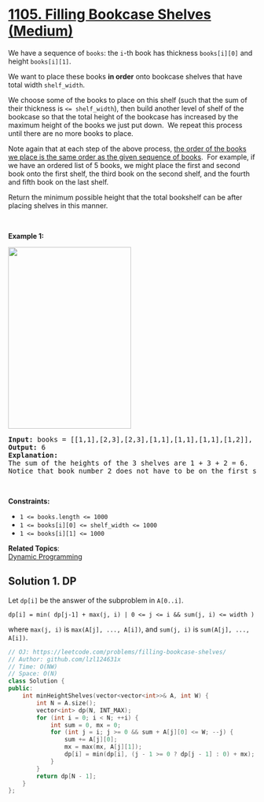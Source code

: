 # [1105. Filling Bookcase Shelves (Medium)](https://leetcode.com/problems/filling-bookcase-shelves/)

<p>We have a sequence of <code>books</code>: the <code>i</code>-th book has thickness <code>books[i][0]</code> and height <code>books[i][1]</code>.</p>

<p>We want to place these books <strong>in order</strong>&nbsp;onto bookcase shelves that have total width <code>shelf_width</code>.</p>

<p>We choose&nbsp;some of the books to place on this shelf (such that the sum of their thickness is <code>&lt;= shelf_width</code>), then build another level of shelf of the bookcase so that the total height of the bookcase has increased by the maximum height of the books we just put down.&nbsp; We repeat this process until there are no more books to place.</p>

<p>Note again that at each step of the above&nbsp;process, <u>the order of the books we place is the same order as the given sequence of books</u>.&nbsp; For example, if we have an ordered list of 5&nbsp;books, we might place the first and second book onto the first shelf, the third book on the second shelf, and the fourth and fifth book on the last shelf.</p>

<p>Return the minimum possible height that the total bookshelf can be after placing shelves in this manner.</p>

<p>&nbsp;</p>
<p><strong>Example 1:</strong></p>
<img alt="" src="https://assets.leetcode.com/uploads/2019/06/24/shelves.png" style="width: 250px; height: 370px;">
<pre><strong>Input:</strong> books = [[1,1],[2,3],[2,3],[1,1],[1,1],[1,1],[1,2]], shelf_width = 4
<strong>Output:</strong> 6
<strong>Explanation:</strong>
The sum of the heights of the 3 shelves are 1 + 3 + 2 = 6.
Notice that book number 2 does not have to be on the first shelf.
</pre>

<p>&nbsp;</p>
<p><strong>Constraints:</strong></p>

<ul>
	<li><code>1 &lt;= books.length &lt;= 1000</code></li>
	<li><code>1 &lt;= books[i][0] &lt;= shelf_width &lt;= 1000</code></li>
	<li><code>1 &lt;= books[i][1] &lt;= 1000</code></li>
</ul>


**Related Topics**:  
[Dynamic Programming](https://leetcode.com/tag/dynamic-programming/)

## Solution 1. DP

Let `dp[i]` be the answer of the subproblem in `A[0..i]`.

```
dp[i] = min( dp[j-1] + max(j, i) | 0 <= j <= i && sum(j, i) <= width )
```

where `max(j, i)` is `max(A[j], ..., A[i])`, and `sum(j, i)` is `sum(A[j], ..., A[i])`.

```cpp
// OJ: https://leetcode.com/problems/filling-bookcase-shelves/
// Author: github.com/lzl124631x
// Time: O(NW)
// Space: O(N)
class Solution {
public:
    int minHeightShelves(vector<vector<int>>& A, int W) {
        int N = A.size();
        vector<int> dp(N, INT_MAX);
        for (int i = 0; i < N; ++i) {
            int sum = 0, mx = 0;
            for (int j = i; j >= 0 && sum + A[j][0] <= W; --j) {
                sum += A[j][0];
                mx = max(mx, A[j][1]);
                dp[i] = min(dp[i], (j - 1 >= 0 ? dp[j - 1] : 0) + mx);
            }
        }
        return dp[N - 1];
    }
};
```